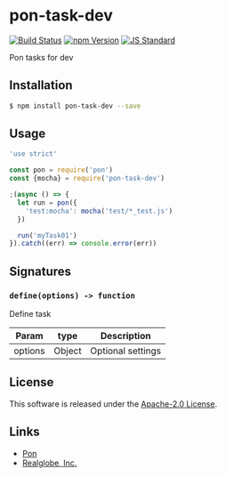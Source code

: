 pon-task-dev
==========

<!---
This file is generated by ape-tmpl. Do not update manually.
--->

<!-- Badge Start -->
<a name="badges"></a>

[![Build Status][bd_travis_shield_url]][bd_travis_url]
[![npm Version][bd_npm_shield_url]][bd_npm_url]
[![JS Standard][bd_standard_shield_url]][bd_standard_url]

[bd_repo_url]: https://github.com/realglobe-Inc/pon-task-dev
[bd_travis_url]: http://travis-ci.org/realglobe-Inc/pon-task-dev
[bd_travis_shield_url]: http://img.shields.io/travis/realglobe-Inc/pon-task-dev.svg?style=flat
[bd_travis_com_url]: http://travis-ci.com/realglobe-Inc/pon-task-dev
[bd_travis_com_shield_url]: https://api.travis-ci.com/realglobe-Inc/pon-task-dev.svg?token=
[bd_license_url]: https://github.com/realglobe-Inc/pon-task-dev/blob/master/LICENSE
[bd_codeclimate_url]: http://codeclimate.com/github/realglobe-Inc/pon-task-dev
[bd_codeclimate_shield_url]: http://img.shields.io/codeclimate/github/realglobe-Inc/pon-task-dev.svg?style=flat
[bd_codeclimate_coverage_shield_url]: http://img.shields.io/codeclimate/coverage/github/realglobe-Inc/pon-task-dev.svg?style=flat
[bd_gemnasium_url]: https://gemnasium.com/realglobe-Inc/pon-task-dev
[bd_gemnasium_shield_url]: https://gemnasium.com/realglobe-Inc/pon-task-dev.svg
[bd_npm_url]: http://www.npmjs.org/package/pon-task-dev
[bd_npm_shield_url]: http://img.shields.io/npm/v/pon-task-dev.svg?style=flat
[bd_standard_url]: http://standardjs.com/
[bd_standard_shield_url]: https://img.shields.io/badge/code%20style-standard-brightgreen.svg

<!-- Badge End -->


<!-- Description Start -->
<a name="description"></a>

Pon tasks for dev

<!-- Description End -->


<!-- Overview Start -->
<a name="overview"></a>



<!-- Overview End -->


<!-- Sections Start -->
<a name="sections"></a>

<!-- Section from "doc/guides/01.Installation.md.hbs" Start -->

<a name="section-doc-guides-01-installation-md"></a>

Installation
-----

```bash
$ npm install pon-task-dev --save
```


<!-- Section from "doc/guides/01.Installation.md.hbs" End -->

<!-- Section from "doc/guides/02.Usage.md.hbs" Start -->

<a name="section-doc-guides-02-usage-md"></a>

Usage
---------

```javascript
'use strict'

const pon = require('pon')
const {mocha} = require('pon-task-dev')

;(async () => {
  let run = pon({
    'test:mocha': mocha('test/*_test.js')
  })

  run('myTask01')
}).catch((err) => console.error(err))

```


<!-- Section from "doc/guides/02.Usage.md.hbs" End -->

<!-- Section from "doc/guides/03.Signature.md.hbs" Start -->

<a name="section-doc-guides-03-signature-md"></a>

Signatures
---------


### `define(options) -> function`

Define task

| Param | type | Description |
| ---- | --- | ----------- |
| options | Object |  Optional settings |



<!-- Section from "doc/guides/03.Signature.md.hbs" End -->


<!-- Sections Start -->


<!-- LICENSE Start -->
<a name="license"></a>

License
-------
This software is released under the [Apache-2.0 License](https://github.com/realglobe-Inc/pon-task-dev/blob/master/LICENSE).

<!-- LICENSE End -->


<!-- Links Start -->
<a name="links"></a>

Links
------

+ [Pon][pon_url]
+ [Realglobe, Inc.][realglobe,_inc__url]

[pon_url]: https://github.com/realglobe-Inc/pon
[realglobe,_inc__url]: http://realglobe.jp

<!-- Links End -->
